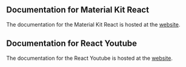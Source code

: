 ## Documentation for Material Kit React

The documentation for the Material Kit React is hosted at the [website](https://demos.creative-tim.com/material-kit-react/#/documentation/tutorial).

## Documentation for React Youtube

The documentation for the React Youtube is hosted at the [website](https://www.npmjs.com/package/react-youtube).

